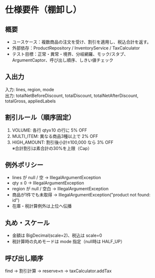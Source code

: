 # 仕様要件（棚卸し）

## 概要
- ユースケース：複数商品の注文を受け、割引を適用し、税込合計を返す。
- 外部依存：ProductRepository / InventoryService / TaxCalculator
- テスト目標：正常・異常・境界、分岐網羅、モック/スタブ、ArgumentCaptor、呼び出し順序、しきい値チェック

## 入出力
入力: lines, region, mode  
出力: totalNetBeforeDiscount, totalDiscount, totalNetAfterDiscount, totalGross, appliedLabels

## 割引ルール（順序固定）
1. VOLUME: 各行 qty≥10 の行に 5% OFF  
2. MULTI_ITEM: 異なる商品3種以上で 2% OFF  
3. HIGH_AMOUNT: 割引後小計≥100,000 なら 3% OFF  
※合計割引は素合計の30%を上限（Cap）

## 例外ポリシー
- lines が null / 空 → IllegalArgumentException  
- qty ≤ 0 → IllegalArgumentException  
- region が null / 空白 → IllegalArgumentException  
- 商品が1件でも未取得 → IllegalArgumentException("product not found: id")  
- 在庫・税計算例外は上位へ伝播

## 丸め・スケール
- 金額は BigDecimal(scale=2)、税込は scale=0  
- 税計算時の丸めモードは mode 指定（null時は HALF_UP）

## 呼び出し順序
find → 割引計算 → reserve×n → taxCalculator.addTax
